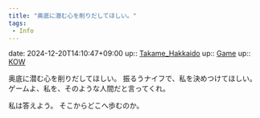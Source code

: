 ```yaml
---
title: "奥底に潜む心を削りだしてほしい。"
tags:
 - Info
---
```


date: 2024-12-20T14:10:47+09:00
up:: [Takame_Hakkaido](../Bar/Novel/Nacaria/Takame_Hakkaido.md)
up:: [Game](../Bar/Novel/Topics/Game.md)
up:: [KOW](../Bar/Novel/Nacaria/KOW.md)

奥底に潜む心を削りだしてほしい。
振るうナイフで、私を決めつけてほしい。
ゲームよ、私を、そのような人間だと言ってくれ。

私は答えよう。
そこからどこへ歩むのか。